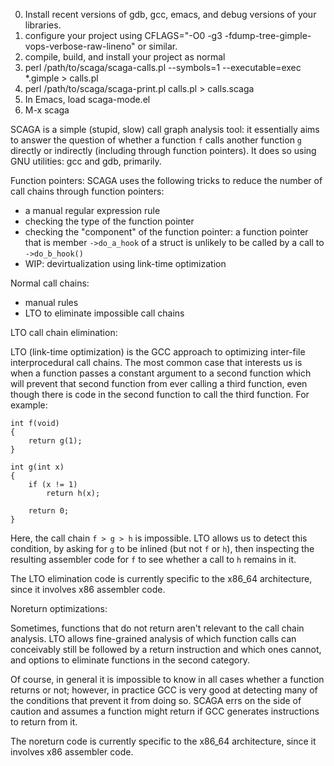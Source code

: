 0. Install recent versions of gdb, gcc, emacs, and debug versions of your libraries.
1. configure your project using CFLAGS="-O0 -g3 -fdump-tree-gimple-vops-verbose-raw-lineno" or similar.
2. compile, build, and install your project as normal
3. perl /path/to/scaga/scaga-calls.pl --symbols=1 --executable=exec *.gimple > calls.pl
4. perl /path/to/scaga/scaga-print.pl calls.pl > calls.scaga
5. In Emacs, load scaga-mode.el
6. M-x scaga


SCAGA is a simple (stupid, slow) call graph analysis tool: it
essentially aims to answer the question of whether a function `f`
calls another function `g` directly or indirectly (including through
function pointers).  It does so using GNU utilities: gcc and gdb,
primarily.

Function pointers: SCAGA uses the following tricks to reduce the
number of call chains through function pointers:
 - a manual regular expression rule
 - checking the type of the function pointer
 - checking the "component" of the function pointer: a function pointer that is member `->do_a_hook` of a struct is unlikely to be called by a call to `->do_b_hook()`
 - WIP: devirtualization using link-time optimization

Normal call chains:
 - manual rules
 - LTO to eliminate impossible call chains

LTO call chain elimination:

LTO (link-time optimization) is the GCC approach to optimizing
inter-file interprocedural call chains. The most common case that
interests us is when a function passes a constant argument to a second
function which will prevent that second function from ever calling a
third function, even though there is code in the second function to
call the third function.  For example:

```
int f(void)
{
    return g(1);
}

int g(int x)
{
    if (x != 1)
        return h(x);

    return 0;
}
```

Here, the call chain `f > g > h` is impossible.  LTO allows us to
detect this condition, by asking for `g` to be inlined (but not `f` or
`h`), then inspecting the resulting assembler code for `f` to see
whether a call to `h` remains in it.

The LTO elimination code is currently specific to the x86_64
architecture, since it involves x86 assembler code.

Noreturn optimizations:

Sometimes, functions that do not return aren't relevant to the call
chain analysis. LTO allows fine-grained analysis of which function
calls can conceivably still be followed by a return instruction and
which ones cannot, and options to eliminate functions in the second
category.

Of course, in general it is impossible to know in all cases whether a
function returns or not; however, in practice GCC is very good at
detecting many of the conditions that prevent it from doing so. SCAGA
errs on the side of caution and assumes a function might return if GCC
generates instructions to return from it.

The noreturn code is currently specific to the x86_64 architecture,
since it involves x86 assembler code.